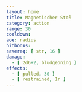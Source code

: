 ```yaml
---
layout: home
title: Magnetischer Stoß
category: action
range: 30
cooldown:
aoe: radius
hitbonus: 
savereq: [ str, 16 ]
damage:
  - [ 2d6+2, bludgeoning ]
effects:
  - [ pulled, 30 ]
  - [ restrained, 1r ]
---
```

